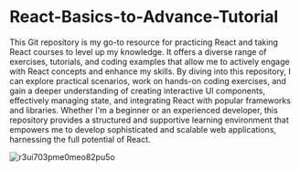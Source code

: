 # React-Basics-to-Advance-Tutorial

This Git repository is my go-to resource for practicing React and taking React courses to level up my knowledge. It offers a diverse range of exercises, tutorials, and coding examples that allow me to actively engage with React concepts and enhance my skills. By diving into this repository, I can explore practical scenarios, work on hands-on coding exercises, and gain a deeper understanding of creating interactive UI components, effectively managing state, and integrating React with popular frameworks and libraries. Whether I'm a beginner or an experienced developer, this repository provides a structured and supportive learning environment that empowers me to develop sophisticated and scalable web applications, harnessing the full potential of React.

![r3ui703pme0meo82pu5o](https://github.com/IsuruX98/React-Basics-to-Advance-Tutorial/assets/104721314/22fcbcf7-b1aa-487e-b888-1c436c3ae4e2)
